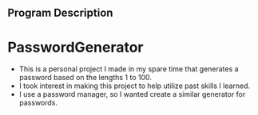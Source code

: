 ## Program Description

# PasswordGenerator

- This is a personal project I made in my spare time that generates a password based on the lengths 1 to 100.
- I took interest in making this project to help utilize past skills I learned.
- I use a password manager, so I wanted create a similar generator for passwords.
